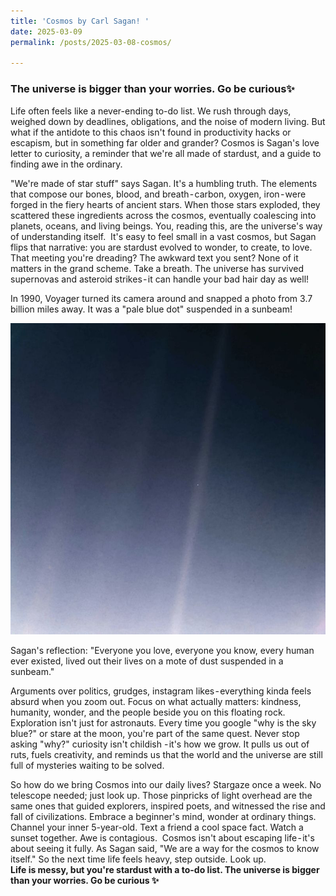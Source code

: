 ```yaml
---
title: 'Cosmos by Carl Sagan! '
date: 2025-03-09
permalink: /posts/2025-03-08-cosmos/

---
```

### The universe is bigger than your worries. Go be curious✨

Life often feels like a never-ending to-do list. We rush through days, weighed down by deadlines, obligations, and the noise of modern living. But what if the antidote to this chaos isn't found in productivity hacks or escapism, but in something far older and grander? Cosmos is Sagan's love letter to curiosity, a reminder that we're all made of stardust, and a guide to finding awe in the ordinary.

"We're made of star stuff" says Sagan. It's a humbling truth. The elements that compose our bones, blood, and breath - carbon, oxygen, iron - were forged in the fiery hearts of ancient stars. When those stars exploded, they scattered these ingredients across the cosmos, eventually coalescing into planets, oceans, and living beings. You, reading this, are the universe's way of understanding itself. 
It's easy to feel small in a vast cosmos, but Sagan flips that narrative: you are stardust evolved to wonder, to create, to love. That meeting you're dreading? The awkward text you sent? None of it matters in the grand scheme. Take a breath. The universe has survived supernovas and asteroid strikes - it can handle your bad hair day as well!

In 1990, Voyager turned its camera around and snapped a photo from 3.7 billion miles away. It was a "pale blue dot" suspended in a sunbeam!

![alt text](images/image-3.jpeg)

Sagan's reflection: "Everyone you love, everyone you know, every human ever existed, lived out their lives on a mote of dust suspended in a sunbeam."

Arguments over politics, grudges, instagram likes - everything kinda feels absurd when you zoom out. Focus on what actually matters: kindness, humanity, wonder, and the people beside you on this floating rock.
Exploration isn't just for astronauts. Every time you google "why is the sky blue?" or stare at the moon, you're part of the same quest. Never stop asking "why?" curiosity isn't childish - it's how we grow. It pulls us out of ruts, fuels creativity, and reminds us that the world and the universe are still full of mysteries waiting to be solved. 

So how do we bring Cosmos into our daily lives? Stargaze once a week. No telescope needed; just look up. Those pinpricks of light overhead are the same ones that guided explorers, inspired poets, and witnessed the rise and fall of civilizations. Embrace a beginner's mind, wonder at ordinary things. Channel your inner 5-year-old. Text a friend a cool space fact. Watch a sunset together. Awe is contagious. 
Cosmos isn't about escaping life - it's about seeing it fully. As Sagan said, "We are a way for the cosmos to know itself." So the next time life feels heavy, step outside. Look up.   
**Life is messy, but you're stardust with a to-do list. The universe is bigger than your worries. Go be curious ✨**